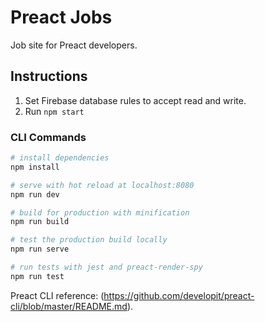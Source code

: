 # Preact Jobs

Job site for Preact developers.

## Instructions

1. Set Firebase database rules to accept read and write.
2. Run `npm start`

### CLI Commands

``` bash
# install dependencies
npm install

# serve with hot reload at localhost:8080
npm run dev

# build for production with minification
npm run build

# test the production build locally
npm run serve

# run tests with jest and preact-render-spy 
npm run test
```

Preact CLI reference: (https://github.com/developit/preact-cli/blob/master/README.md).